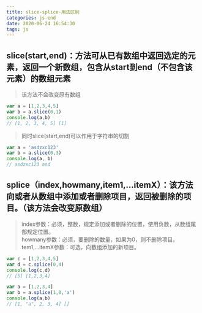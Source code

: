 ```yaml
---
title: slice-splice-用法区别
categories: js-end
date: 2020-06-24 16:54:30
tags: js
---
```

## slice(start,end)：方法可从已有数组中返回选定的元素，返回一个新数组，包含从start到end（不包含该元素）的数组元素

> 该方法不会改变原有数组
```javascript
var a = [1,2,3,4,5]
var b = a.slice(0,1)
console.log(a,b)
// [1, 2, 3, 4, 5] [1]
```

<!-- more -->

> 同时slice(start,end)可以作用于字符串的切割
```javascript
var a = 'asdzxc123'
var b = a.slice(0,3)
console.log(a, b)
// asdzxc123 asd
```

## splice（index,howmany,item1,...itemX）：该方法向或者从数组中添加或者删除项目，返回被删除的项目。（该方法会改变原数组）

> index参数：必须，整数，规定添加或者删除的位置，使用负数，从数组尾部规定位置。   
howmany参数：必须，要删除的数量，如果为0，则不删除项目。   
tem1,...itemX参数：可选，向数组添加的新项目。

```javascript
var c = [1,2,3,4,5]
var d = c.splice(0,4)
console.log(c,d)
// [5] [1,2,3,4]
```

```javascript
var a = [1,2,3,4]
var b = a.splice(1,0,'a')
console.log(a,b)
// [1, "a", 2, 3, 4] []
```